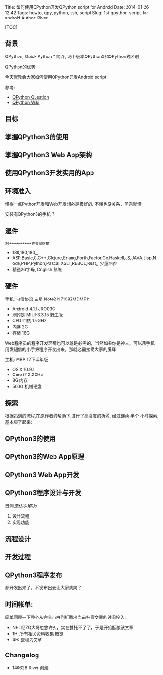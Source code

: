 Title: 如何使用QPython开发QPython script for Android
Date: 2014-01-26 12:42
Tags: howto, qpy, python, ssh, script
Slug: 1st-qpython-script-for-android
Author: River


[TOC]

## 背景

QPython, Quick Python ? 简介, 两个版本QPython3和QPython的区别

QPython的优势

今天就教会大家如何使用QPython开发Android script

参考:

- [QPython Question](http://qpython.com/)
- [QPython Wiki](http://wiki.qpython.org/)


## 目标

掌握QPython3的使用
---------


掌握QPython3 Web App架构
---------


使用QPython3开发实用的App
---------


## 环境准入

懂得一点Python开发和Web开发想必是极好的, 不懂也没关系，学完就懂

安装有QPython3的手机 ? 


## 湿件
    30++++++++++岁老程序猿

- 180,180,180,,,
- ASP,Basic,C,C++,Clojure,Erlang,Forth,Factor,Go,Haskell,JS,JAVA,Lisp,Node,PHP,Python,Pascal,XSLT,REBOL,Rust,,,少量经验
- 精通26字母, Cnglish 熟练


## 硬件


手机: 电信协议 三星 Note2 N7108ZMDMF1:

- Android 4.1.1 JRO03C
- 刷的是 MIUI-3.3.15 野生版
- CPU 四核 1.6GHz
- 内存 2G
- 存储 16G

Web程序员的程序开发环境也可以说是必需的，当然如果你是神人，可以用手机用发短信的小手把程序开发出来，那就必需接受大家的膜拜

主机: MBP 12下半年版 

- OS X 10.9.1
- Core i7 2.2GHz
- 8G 内存
- 500G 机械硬盘


## 探索

根据策划的流程,在原作者的帮助下,进行了高强度的折腾,
经过连续 半个 小时探索,基本爽了起来:

QPython3的使用
---------

QPython3的Web App原理
---------

QPython3 Web App开发
---------


## QPython3程序设计与开发

目测,要依次解决:

1. 设计流程
2. 实现功能

流程设计
---------

开发过程
---------


## QPython3程序发布

都开发出来了，不发布出去让大家爽爽？


## 时间帐单:

简单回顾一下整个从完全小白到折腾出当前扫盲文章的时间投入:

+ NH: 经ZQ大妈忽悠许久，实在推托不了了，于是开始酝酿该文章
+ 1H: 所有相关资料收集,概览
+ 4H: 整理为文章

## Changelog

- 140626 River 创建

